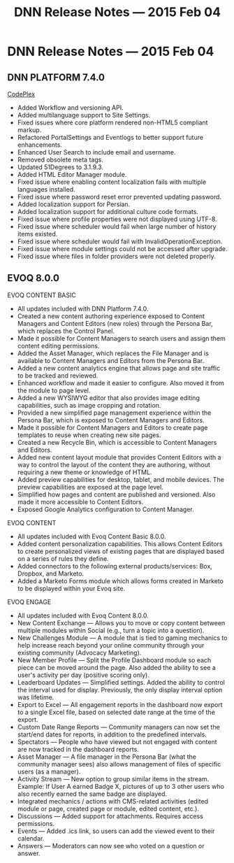 ﻿---
uid: relnotes-2015-feb-04
locale: en
title: DNN Release Notes — 2015 Feb 04
dnneditions:
dnnversion: 09.02.00
---

# DNN Release Notes — 2015 Feb 04

## DNN PLATFORM 7.4.0

[CodePlex](https://dotnetnuke.codeplex.com/releases/view/611324)

*   Added Workflow and versioning API.
*   Added multilanguage support to Site Settings.
*   Fixed issues where core platform rendered non-HTML5 compliant markup.
*   Refactored PortalSettings and Eventlogs to better support future enhancements.
*   Enhanced User Search to include email and username.
*   Removed obsolete meta tags.
*   Updated 51Degrees to 3.1.9.3.
*   Added HTML Editor Manager module.
*   Fixed issue where enabling content localization fails with multiple languages installed.
*   Fixed issue where password reset error prevented updating password.
*   Added localization support for Persian.
*   Added localization support for additional culture code formats.
*   Fixed issue where profile properties were not displayed using UTF-8.
*   Fixed issue where scheduler would fail when large number of history items existed.
*   Fixed issue where scheduler would fail with InvalidOperationException.
*   Fixed issue where module settings could not be accessed after upgrade.
*   Fixed issue where files in folder providers were not deleted properly.

## EVOQ 8.0.0

EVOQ CONTENT BASIC

*   All updates included with DNN Platform 7.4.0.
*   Created a new content authoring experience exposed to Content Managers and Content Editors (new roles) through the Persona Bar, which replaces the Control Panel.
*   Made it possible for Content Managers to search users and assign them content editing permissions.
*   Added the Asset Manager, which replaces the File Manager and is available to Content Managers and Editors from the Persona Bar.
*   Added a new content analytics engine that allows page and site traffic to be tracked and reviewed.
*   Enhanced workflow and made it easier to configure. Also moved it from the module to page level.
*   Added a new WYSIWYG editor that also provides image editing capabilities, such as image cropping and rotation.
*   Provided a new simplified page management experience within the Persona Bar, which is exposed to Content Managers and Editors.
*   Made it possible for Content Managers and Editors to create page templates to reuse when creating new site pages.
*   Created a new Recycle Bin, which is accessible to Content Managers and Editors.
*   Added new content layout module that provides Content Editors with a way to control the layout of the content they are authoring, without requiring a new theme or knowledge of HTML.
*   Added preview capabilities for desktop, tablet, and mobile devices. The preview capabilities are exposed at the page level.
*   Simplified how pages and content are published and versioned. Also made it more accessible to Content Editors.
*   Exposed Google Analytics configuration to Content Manager.

EVOQ CONTENT

*   All updates included with Evoq Content Basic 8.0.0.
*   Added content personalization capabilities. This allows Content Editors to create personalized views of existing pages that are displayed based on a series of rules they define.
*   Added connectors to the following external products/services: Box, Dropbox, and Marketo.
*   Added a Marketo Forms module which allows forms created in Marketo to be displayed within your Evoq site.

EVOQ ENGAGE

*   All updates included with Evoq Content 8.0.0.
*   New Content Exchange — Allows you to move or copy content between multiple modules within Social (e.g., turn a topic into a question).
*   New Challenges Module — A module that is tied to gaming mechanics to help increase reach beyond your online community through your existing community (Advocacy Marketing).
*   New Member Profile — Split the Profile Dashboard module so each piece can be moved around the page. Also added the ability to see a user's activity per day (positive scoring only).
*   Leaderboard Updates — Simplified settings. Added the ability to control the interval used for display. Previously, the only display interval option was lifetime.
*   Export to Excel — All engagement reports in the dashboard now export to a single Excel file, based on selected date range at the time of the export.
*   Custom Date Range Reports — Community managers can now set the start/end dates for reports, in addition to the predefined intervals.
*   Spectators — People who have viewed but not engaged with content are now tracked in the dashboard reports.
*   Asset Manager — A file manager in the Persona Bar (what the community manager sees) also allows management of files of specific users (as a manager).
*   Activity Stream — New option to group similar items in the stream. Example: If User A earned Badge X, pictures of up to 3 other users who also recently earned the same badge are displayed.
*   Integrated mechanics / actions with CMS-related activities (edited module or page, created page or module, edited content, etc.).
*   Discussions — Added support for attachments. Requires access permissions.
*   Events — Added .ics link, so users can add the viewed event to their calendar.
*   Answers — Moderators can now see who voted on a question or answer.
